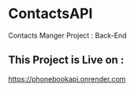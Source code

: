 # ContactsAPI

Contacts Manger Project : Back-End


## This Project is Live on :
https://phonebookapi.onrender.com

